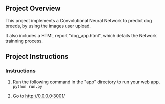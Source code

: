 ## Project Overview

This project implements a Convolutional Neural Network to predict dog breeds, by using the images user upload.

It also includes a HTML report "dog_app.html", which details the Network trainning process.

## Project Instructions

### Instructions

1. Run the following command in the "app" directory to run your web app.
    `python run.py`

2. Go to http://0.0.0.0:3001/
